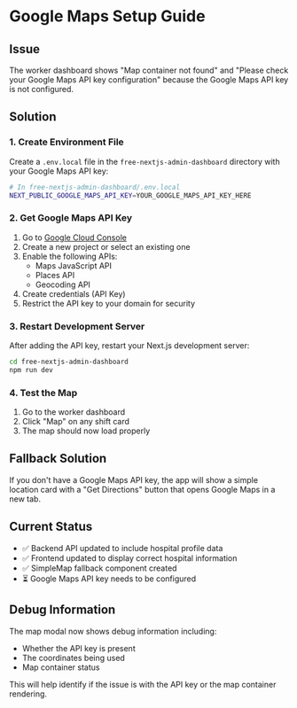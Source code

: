 # Google Maps Setup Guide

## Issue
The worker dashboard shows "Map container not found" and "Please check your Google Maps API key configuration" because the Google Maps API key is not configured.

## Solution

### 1. Create Environment File
Create a `.env.local` file in the `free-nextjs-admin-dashboard` directory with your Google Maps API key:

```bash
# In free-nextjs-admin-dashboard/.env.local
NEXT_PUBLIC_GOOGLE_MAPS_API_KEY=YOUR_GOOGLE_MAPS_API_KEY_HERE
```

### 2. Get Google Maps API Key
1. Go to [Google Cloud Console](https://console.cloud.google.com/)
2. Create a new project or select an existing one
3. Enable the following APIs:
   - Maps JavaScript API
   - Places API
   - Geocoding API
4. Create credentials (API Key)
5. Restrict the API key to your domain for security

### 3. Restart Development Server
After adding the API key, restart your Next.js development server:

```bash
cd free-nextjs-admin-dashboard
npm run dev
```

### 4. Test the Map
1. Go to the worker dashboard
2. Click "Map" on any shift card
3. The map should now load properly

## Fallback Solution
If you don't have a Google Maps API key, the app will show a simple location card with a "Get Directions" button that opens Google Maps in a new tab.

## Current Status
- ✅ Backend API updated to include hospital profile data
- ✅ Frontend updated to display correct hospital information
- ✅ SimpleMap fallback component created
- ⏳ Google Maps API key needs to be configured

## Debug Information
The map modal now shows debug information including:
- Whether the API key is present
- The coordinates being used
- Map container status

This will help identify if the issue is with the API key or the map container rendering. 